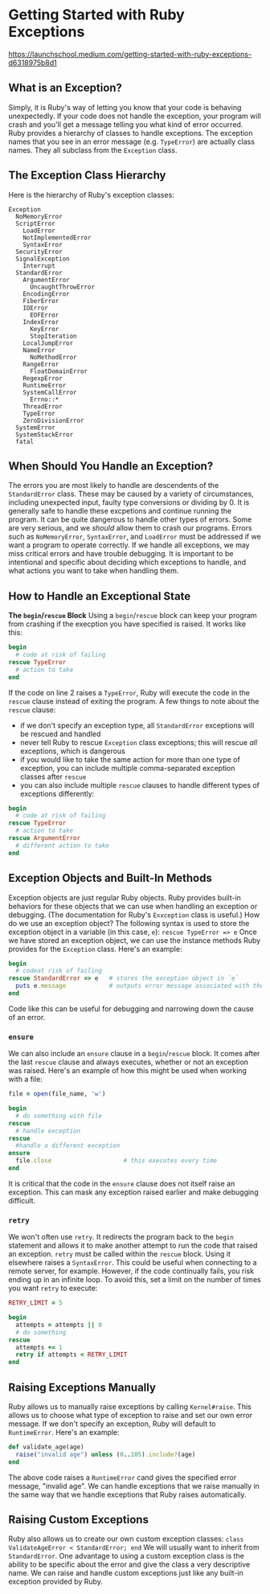 # Getting Started with Ruby Exceptions

https://launchschool.medium.com/getting-started-with-ruby-exceptions-d6318975b8d1

## What is an Exception?

Simply, it is Ruby's way of letting you know that your code is behaving unexpectedly.
If your code does not handle the exception, your program will crash and you'll get a message telling you what kind of error occurred.
Ruby provides a hierarchy of classes to handle exceptions. The exception names that you see in an error message (e.g. `TypeError`) are actually class names. They all subclass from the `Exception` class.

## The Exception Class Hierarchy

Here is the hierarchy of Ruby's exception classes:

```
Exception
  NoMemoryError
  ScriptError
    LoadError
    NotImplementedError
    SyntaxError
  SecurityError
  SignalException
    Interrupt
  StandardError
    ArgumentError
      UncaughtThrowError
    EncodingError
    FiberError
    IOError
      EOFError
    IndexError
      KeyError
      StopIteration
    LocalJumpError
    NameError
      NoMethodError
    RangeError
      FloatDomainError
    RegexpError
    RuntimeError
    SystemCallError
      Errno::*
    ThreadError
    TypeError
    ZeroDivisionError
  SystemError
  SystemStackError
  fatal
```

## When Should You Handle an Exception?

The errors you are most likely to handle are descendents of the `StandardError` class.
These may be caused by a variety of circumstances, including unexpected input, faulty type conversions or dividing by 0. It is generally safe to handle these excpetions and continue running the program.
It can be quite dangerous to handle other types of errors. Some are very serious, and we _should_ allow them to crash our programs. Errors such as `NoMemoryError`, `SyntaxError`, and `LoadError` must be addressed if we want a program to operate correctly. If we handle all exceptions, we may miss critical errors and have trouble debugging.
It is important to be intentional and specific about deciding which exceptions to handle, and what actions you want to take when handling them.

## How to Handle an Exceptional State

**The `begin`/`rescue` Block**
Using a `begin`/`rescue` block can keep your program from crashing if the execption you have specified is raised. It works like this:

```ruby
begin
  # code at risk of failing
rescue TypeError
  # action to take
end
```

If the code on line 2 raises a `TypeError`, Ruby will execute the code in the `rescue` clause instead of exiting the program.
A few things to note about the `rescue` clause:

- if we don't specify an exception type, all `StandardError` exceptions will be rescued and handled
- never tell Ruby to rescue `Exception` class exceptions; this will rescue _all_ exceptions, which is dangerous
- if you would like to take the same action for more than one type of exception, you can include multiple comma-separated exception classes after `rescue`
- you can also include multiple `rescue` clauses to handle different types of exceptions differently:

```ruby
begin
  # code at risk of failing
rescue TypeError
  # action to take
rescue ArgumentError
  # different action to take
end
```

## Exception Objects and Built-In Methods

Exception objects are just regular Ruby objects. Ruby provides built-in behaviors for these objects that we can use when handling an exception or debugging.
(The documentation for Ruby's `Exxception` class is useful.)
How do we use an exception object?
The following syntax is used to store the exception object in a variable (in this case, `e`):
`rescue TypeError => e`
Once we have stored an exception object, we can use the instance methods Ruby provides for the `Exception` class. Here's an example:

```ruby
begin
  # codeat risk of failing
rescue StandardError => e   # stores the exception object in `e`
  puts e.message            # outputs error message associated with the exception
end
```

Code like this can be useful for debugging and narrowing down the cause of an error.

### `ensure`

We can also include an `ensure` clause in a `begin`/`rescue` block. It comes after the last `rescue` clause and always executes, whether or not an exception was raised.
Here's an example of how this might be used when working with a file:

```ruby
file = open(file_name, 'w')

begin
  # do something with file
rescue
  # handle exception
rescue
  #handle a different exception
ensure
  file.close                    # this executes every time
end
```

It is critical that the code in the `ensure` clause does not itself raise an exception. This can mask any exception raised earlier and make debugging difficult.

### `retry`

We won't often use `retry`. It redirects the program back to the `begin` statement and allows it to make another attempt to run the code that raised an exception.
`retry` must be called within the `rescue` block. Using it elsewhere raises a `SyntaxError`.
This could be useful when connecting to a remote server, for example.
However, if the code continually fails, you risk ending up in an infinite loop.
To avoid this, set a limit on the number of times you want `retry` to execute:

```ruby
RETRY_LIMIT = 5

begin
  attempts = attempts || 0
  # do something
rescue
  attempts += 1
  retry if attempts < RETRY_LIMIT
end
```

## Raising Exceptions Manually

Ruby allows us to manually raise exceptions by calling `Kernel#raise`. This allows us to choose what type of exception to raise and set our own error message.
If we don't specify an exception, Ruby will default to `RuntimeError`. Here's an example:

```ruby
def validate_age(age)
  raise("invalid age") unless (0..105).include?(age)
end
```

The above code raises a `RuntimeError` cand gives the specified error message, "invalid age".
We can handle exceptions that we raise manually in the same way that we handle exceptions that Ruby raises automatically.

## Raising Custom Exceptions

Ruby also allows us to create our own custom exception classes:
`class ValidateAgeError < StandardError; end`
We will usually want to inherit from `StandardError`.
One advantage to using a custom exception class is the ability to be specific about the error and give the class a very descriptive name.
We can raise and handle custom exceptions just like any built-in exception provided by Ruby.
